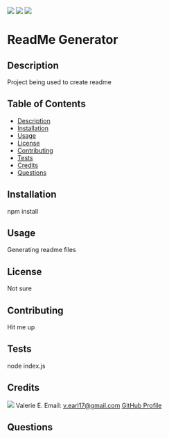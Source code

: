 
![](https://img.shields.io/badge/node.js%20-brightgreen.svg)
![](https://img.shields.io/badge/javascript%20-blue.svg)
![](https://img.shields.io/badge/npm%20-red.svg)

# ReadMe Generator

## Description

Project being used to create readme

## Table of Contents

* [Description](#Description)
* [Installation](#Installation)
* [Usage](#Usage)
* [License](#License)
* [Contributing](#Contributing)
* [Tests](#Tests)
* [Credits](#Credits)
* [Questions](#Questions)

## Installation

npm install

## Usage

Generating readme files 

## License

Not sure

## Contributing

Hit me up

## Tests

node index.js

## Credits

![](https://avatars3.githubusercontent.com/u/57978129?v=4&size=100)
Valerie E.
Email: v.earl17@gmail.com
[GitHub Profile](https://github.com/V-Earl)

## Questions


